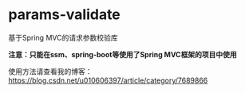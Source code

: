 # params-validate
基于Spring MVC的请求参数校验库

**注意：只能在ssm、spring-boot等使用了Spring MVC框架的项目中使用**

使用方法请查看我的博客：  
https://blog.csdn.net/u010606397/article/category/7689866

